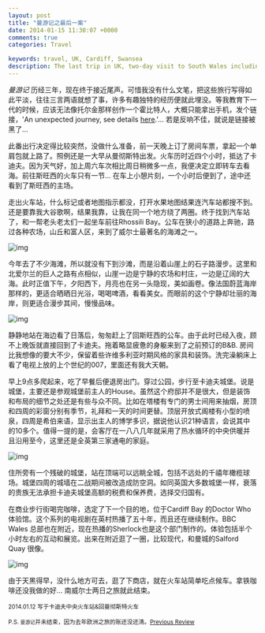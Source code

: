 ```yaml
---
layout: post
title: "曼游记之最后一案"
date: 2014-01-15 11:30:07 +0000
comments: true
categories: Travel

keywords: travel, UK, Cardiff, Swansea
description: The last trip in UK, two-day visit to South Wales including Cardiff and Swansea. 
---
```


_曼游记_ 历经三年，现在终于接近尾声。可惜我没有什么文笔，把这些旅行写得如此平淡，往往三言两语就想了事，许多有趣独特的经历便就此埋没。等我教育下一代的时候，应该无法像托尔金那样创作一个霍比特人，大概只能拿出手机，发个链接，'An unexpected journey, see details [here][1].'… 若是反响不佳，就说是链接被黑了…

此番出行决定得比较突然，没做什么准备，前一天晚上订了房间车票，拿起一个单肩包就上路了。照例还是一大早从曼彻斯特出发。火车历时近四个小时，抵达了卡迪夫。因为天气好，加上周六车次相比周日稍微多一点，我便决定立即转车去看海。前往斯旺西的火车只有一节… 在车上小憩片刻，一个小时后便到了，途中还看到了斯旺西的主场。

<!-- more -->

走出火车站，什么标记或者地图指示都没，打开水果地图结果连汽车站都搜不到。还是要靠我大谷歌啊，结果我靠，让我在同一个地方绕了两圈。终于找到汽车站了，和一帮老头老太们一起坐车前往Rhossili Bay。公车在狭小的道路上奔驰，路过各种农场，山丘和富人区，来到了威尔士最著名的海滩之一。

![img][img3]

今年去了不少海滩，所以就没有下到沙滩，而是沿着山崖上的石子路漫步。这里和北爱尔兰的巨人之路有点相似，山崖一边是宁静的农场和村庄，一边是辽阔的大海。此时正值下午，夕阳西下，月亮也在另一头隐现，美如画卷。像法国蔚蓝海岸那样的，更适合晒晒日光浴，喝喝啤酒，看看美女。而眼前的这个宁静却壮丽的海岸，则更适合漫步其间，慢慢品味。

![img][img4]

静静地站在海边看了日落后，匆匆赶上了回斯旺西的公车。由于此时已经入夜，顾不上晚饭就直接回到了卡迪夫。拖着略显疲惫的身躯来到了之前预订的B&B. 房间比我想像的要大不少，保留着些许维多利亚时期风格的家具和装饰。洗完澡躺床上看了电视上放的上个世纪的007，里面还有我大天朝。

早上9点多爬起来，吃了早餐后便退房出门。穿过公园，步行至卡迪夫城堡。说是城堡，主要还是参观城堡前主人的House。虽然这个府邸并不是很大，但是装饰和布局的细节之处还是有些与众不同。比如在塔楼有专门的男士间用来抽烟，房顶和四周的彩窗分别有季节，礼拜和一天的时间更替。顶层开放式阁楼有小型的喷泉，四周是希伯来语，显示出主人的博学多识，据说他认识21种语言，会说其中的10多个。值得一提的是，会客厅在一八八几年就采用了热水循环的中央供暖并且沿用至今，这里还是全英第三家通电的家庭。

![img][img2]

住所旁有一个残破的城堡，站在顶端可以远眺全城，包括不远处的千禧年橄榄球场。城堡四周的城墙在二战期间被改造成防空洞。如同英国大多数城堡一样，衰落的贵族无法承担卡迪夫城堡高额的税费和保养费，选择交归国有。

在商业步行街喝完咖啡，选定了下一个目的地，位于Cardiff Bay 的Doctor Who 体验馆。这个系列的电视剧在英村热播了五十年，而且还在继续制作。BBC Wales 总部也在附近，现在热播的Sherlock也是这个部门制作的。体验包括半个小时左右的互动和展览。出来在附近逛了一圈，比较现代，和曼城的Salford Quay 很像。

![img][img5]

由于天黑得早，没什么地方可去，逛了下商店，就在火车站简单吃点候车。拿铁咖啡还没我做的好… 
南威尔士两日之旅就此结束。

<sub>2014.01.12 写于卡迪夫中央火车站&回曼彻斯特火车</sub>

<sub>P.S. `曼游记`并未结束，因为去年欧洲之旅的账还没还清。[Previous Review][2] </sub>

[1]: /blog/categories/travel/
[2]: http://lawrencesun.info/blog/?tag=%E6%9B%BC%E6%B8%B8%E8%AE%B0
[img2]: https://lh5.googleusercontent.com/-dWOMF4T3Fqc/UtZ4Z8aZV9I/AAAAAAAAAKo/I-GkZKDz8FM/w400/h300 "Cardiff Castle"
[img3]: https://lh4.googleusercontent.com/-GrFwhaVeS70/UtZ50MzRRqI/AAAAAAAAALI/w99NamGfqD4/w400/h300 "Rhossili Bay"
[img4]: https://lh4.googleusercontent.com/-DzrLD8RJiLY/UtZ6JI2l4hI/AAAAAAAAALs/FM3qD0IOhW4/w400/h300 "Sunset"
[img5]: https://lh3.googleusercontent.com/-kCzkc403A8Y/UtZ8jbQhpJI/AAAAAAAAAL8/yHVTdcwqiFk/w400/h300 "Cardiff Bay"